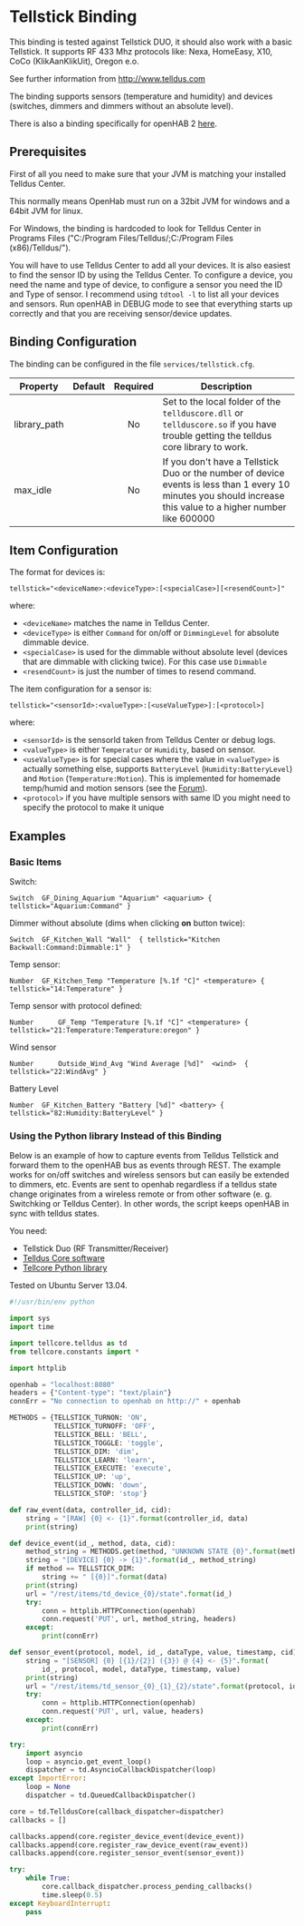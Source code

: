 # Tellstick Binding

This binding is tested against Tellstick DUO, it should also work with a basic Tellstick.  It supports RF 433 Mhz protocols like: Nexa, HomeEasy, X10, CoCo (KlikAanKlikUit), Oregon e.o.

See further information from http://www.telldus.com

The binding supports sensors (temperature and humidity) and devices (switches, dimmers and dimmers without an absolute level).

There is also a binding specifically for openHAB 2 [here](http://docs.openhab.org/addons/bindings/tellstick/readme.html).

## Prerequisites

First of all you need to make sure that your JVM is matching your installed Telldus Center. 

This normally means OpenHab must run on a 32bit JVM for windows and a 64bit JVM for linux.

For Windows, the binding is hardcoded to look for Telldus Center in Programs Files ("C:/Program Files/Telldus/;C:/Program Files (x86)/Telldus/").

You will have to use Telldus Center to add all your devices. It is also easiest to find the sensor ID by using the Telldus Center. To configure a device, you need the name and type of device, to configure a sensor you need the ID and Type of sensor. I recommend using `tdtool -l` to list all your devices and sensors. Run openHAB in DEBUG mode to see that everything starts up correctly and that you are receiving sensor/device updates.

## Binding Configuration

The binding can be configured in the file `services/tellstick.cfg`.

| Property | Default | Required | Description |
|----------|---------|:--------:|-------------|
| library_path |     |   No     | Set to the local folder of the `tellduscore.dll` or `tellduscore.so` if you have trouble getting the telldus core library to work. |
| max_idle |         |   No     | If you don't have a Tellstick Duo or the number of device events is less than 1 every 10 minutes you should increase this value to a higher number like 600000 |

## Item Configuration

The format for devices is:

```
tellstick="<deviceName>:<deviceType>:[<specialCase>][<resendCount>]"
```

where:

* `<deviceName>` matches the name in Telldus Center.  
* `<deviceType>` is either `Command` for on/off or `DimmingLevel` for absolute dimmable device.
* `<specialCase>` is used for the dimmable without absolute level (devices that are dimmable with clicking twice). For this case use `Dimmable`
* `<resendCount>` is just the number of times to resend command.

The item configuration for a sensor is:

```  
tellstick="<sensorId>:<valueType>:[<useValueType>]:[<protocol>]
```

where:

* `<sensorId>` is the sensorId taken from Telldus Center or debug logs.  
* `<valueType>` is either `Temperatur` or `Humidity`, based on sensor.  
* `<useValueType>` is for special cases where the value in `<valueType>` is actually something else, supports `BatteryLevel` (`Humidity:BatteryLevel`) and `Motion` (`Temperature:Motion`). This is implemented for homemade temp/humid and motion sensors (see the [Forum](http://elektronikforumet.com/forum/viewtopic.php?f=3&t=63772&hilit=telldus)).
* `<protocol>` if you have multiple sensors with same ID you might need to specify the protocol to make it unique

## Examples

### Basic Items

Switch:

```
Switch  GF_Dining_Aquarium "Aquarium" <aquarium> { tellstick="Aquarium:Command" }
```

Dimmer without absolute (dims when clicking **on** button twice):

```   
Switch  GF_Kitchen_Wall "Wall"  { tellstick="Kitchen Backwall:Command:Dimmable:1" }
```

Temp sensor:

```
Number  GF_Kitchen_Temp "Temperature [%.1f °C]" <temperature> { tellstick="14:Temperature" }
```

Temp sensor with protocol defined:

```
Number      GF_Temp "Temperature [%.1f °C]" <temperature> { tellstick="21:Temperature:Temperature:oregon" }﻿
```

Wind sensor

```
Number      Outside_Wind_Avg "Wind Average [%d]"  <wind>  { tellstick="22:WindAvg" }﻿                  
```

Battery Level

```
Number  GF_Kitchen_Battery "Battery [%d]" <battery> { tellstick="82:Humidity:BatteryLevel" }
```

### Using the Python library Instead of this Binding

Below is an example of how to capture events from Telldus Tellstick and forward them to the openHAB bus as events through REST. The example works for on/off switches and wireless sensors but can easily be extended to dimmers, etc. Events are sent to openhab regardless if a telldus state change originates from a wireless remote or from other software (e. g. Switchking or Telldus Center). In other words, the script keeps openHAB in sync with telldus states.

You need:

- Tellstick Duo (RF Transmitter/Receiver)
- [Telldus Core software](http://developer.telldus.se/)
- [Tellcore Python library](https://pypi.python.org/pypi/tellcore-py)

Tested on Ubuntu Server 13.04.

```python
#!/usr/bin/env python

import sys
import time

import tellcore.telldus as td
from tellcore.constants import *

import httplib

openhab = "localhost:8080"
headers = {"Content-type": "text/plain"}
connErr = "No connection to openhab on http://" + openhab

METHODS = {TELLSTICK_TURNON: 'ON',
           TELLSTICK_TURNOFF: 'OFF',
           TELLSTICK_BELL: 'BELL',
           TELLSTICK_TOGGLE: 'toggle',
           TELLSTICK_DIM: 'dim',
           TELLSTICK_LEARN: 'learn',
           TELLSTICK_EXECUTE: 'execute',
           TELLSTICK_UP: 'up',
           TELLSTICK_DOWN: 'down',
           TELLSTICK_STOP: 'stop'}

def raw_event(data, controller_id, cid):
    string = "[RAW] {0} <- {1}".format(controller_id, data)
    print(string)

def device_event(id_, method, data, cid):
    method_string = METHODS.get(method, "UNKNOWN STATE {0}".format(method))
    string = "[DEVICE] {0} -> {1}".format(id_, method_string)
    if method == TELLSTICK_DIM:
        string += " [{0}]".format(data)
    print(string)
    url = "/rest/items/td_device_{0}/state".format(id_)
    try:
        conn = httplib.HTTPConnection(openhab)
        conn.request('PUT', url, method_string, headers)
    except:
        print(connErr)

def sensor_event(protocol, model, id_, dataType, value, timestamp, cid):
    string = "[SENSOR] {0} [{1}/{2}] ({3}) @ {4} <- {5}".format(
        id_, protocol, model, dataType, timestamp, value)
    print(string)
    url = "/rest/items/td_sensor_{0}_{1}_{2}/state".format(protocol, id_, dataType)
    try:
        conn = httplib.HTTPConnection(openhab)
        conn.request('PUT', url, value, headers)
    except:
        print(connErr)

try:
    import asyncio
    loop = asyncio.get_event_loop()
    dispatcher = td.AsyncioCallbackDispatcher(loop)
except ImportError:
    loop = None
    dispatcher = td.QueuedCallbackDispatcher()

core = td.TelldusCore(callback_dispatcher=dispatcher)
callbacks = []

callbacks.append(core.register_device_event(device_event))
callbacks.append(core.register_raw_device_event(raw_event))
callbacks.append(core.register_sensor_event(sensor_event))

try:
    while True:
        core.callback_dispatcher.process_pending_callbacks()
        time.sleep(0.5)
except KeyboardInterrupt:
    pass
```
